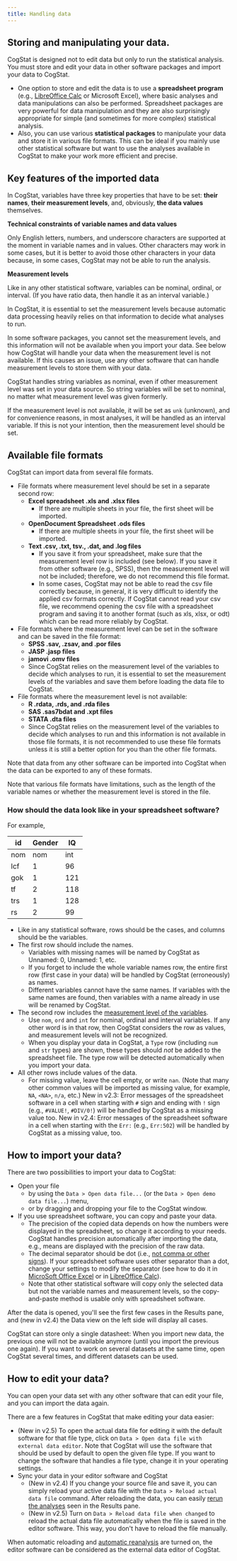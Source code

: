 ```yaml
---
title: Handling data
---
```

## Storing and manipulating your data.

CogStat is designed not to edit data but only to run the statistical analysis. You must store and edit your data in other software packages and import your data to CogStat.

* One option to store and edit the data is to use a **spreadsheet program** (e.g., [LibreOffice Calc](http://www.libreoffice.org/) or Microsoft Excel), where basic analyses and data manipulations can also be performed. Spreadsheet packages are very powerful for data manipulation and they are also surprisingly appropriate for simple (and sometimes for more complex) statistical analysis.
* Also, you can use various **statistical packages** to manipulate your data and store it in various file formats. This can be ideal if you mainly use other statistical software but want to use the analyses available in CogStat to make your work more efficient and precise.

## Key features of the imported data

In CogStat, variables have three key properties that have to be set: **their names**, **their measurement levels**, and, obviously, **the data values** themselves.

**Technical constraints of variable names and data values**

Only English letters, numbers, and underscore characters are supported at the moment in variable names and in values. Other characters may work in some cases, but it is better to avoid those other characters in your data because, in some cases, CogStat may not be able to run the analysis.

**Measurement levels**

Like in any other statistical software, variables can be nominal, ordinal, or interval. (If you have ratio data, then handle it as an interval variable.)

In CogStat, it is essential to set the measurement levels because automatic data processing heavily relies on that information to decide what analyses to run.

In some software packages, you cannot set the measurement levels, and this information will not be available when you import your data. See below how CogStat will handle your data when the measurement level is not available. If this causes an issue, use any other software that can handle measurement levels to store them with your data.

CogStat handles string variables as nominal, even if other measurement level was set in your data source. So string variables will be set to nominal, no matter what measurement level was given formerly.

If the measurement level is not available, it will be set as `unk` (unknown), and for convenience reasons, in most analyses, it will be handled as an interval variable. If this is not your intention, then the measurement level should be set.

## Available file formats

CogStat can import data from several file formats.

- File formats where measurement level should be set in a separate second row:
    - **Excel spreadsheet .xls and .xlsx files**
        - If there are multiple sheets in your file, the first sheet will be imported.
    - **OpenDocument Spreadsheet .ods files**
        - If there are multiple sheets in your file, the first sheet will be imported.
    - **Text .csv, .txt, tsv., .dat, and .log files**
       - If you save it from your spreadsheet, make sure that the measurement level row is included (see below). If you save it from other software (e.g., SPSS), then the measurement level will not be included; therefore, we do not recommend this file format.
       - In some cases, CogStat may not be able to read the csv file correctly because, in general, it is very difficult to identify the applied csv formats correctly. If CogStat cannot read your csv file, we recommend opening the csv file with a spreadsheet program and saving it to another format (such as xls, xlsx, or  odt) which can be read more reliably by CogStat.
- File formats where the measurement level can be set in the software and can be saved in the file format:
    - **SPSS .sav, .zsav, and .por files**
    - **JASP .jasp files**
    - **jamovi .omv files**
    - Since CogStat relies on the measurement level of the variables to decide which analyses to run, it is essential to set the measurement levels of the variables and save them before loading the data file to CogStat.
- File formats where the measurement level is not available:
    - **R .rdata, .rds, and .rda files**
    - **SAS .sas7bdat and .xpt files**
    - **STATA .dta files**
    - Since CogStat relies on the measurement level of the variables to decide which analyses to run and this information is not available in those file formats, it is not recommended to use these file formats unless it is still a better option for you than the other file formats.


Note that data from any other software can be imported into CogStat when the data can be exported to any of these formats.

Note that various file formats have limitations, such as the length of the variable names or whether the measurement level is stored in the file.

### How should the data look like in your spreadsheet software?

For example, 

id|	Gender|	IQ 
---|---|---
nom|	nom|	int
lcf|	1|	96 
gok|	1|	121 
tf|	2|	118
trs|	1|	128
rs|	2|	99 

* Like in any statistical software, rows should be the cases, and columns should be the variables.
* The first row should include the names.
   * Variables with missing names will be named by CogStat as Unnamed: 0, Unnamed: 1, etc.
   * If you forget to include the whole variable names row, the entire first row (first case in your data) will be handled by CogStat (erroneously) as names.
   * Different variables cannot have the same names. If variables with the same names are found, then variables with a name already in use will be renamed by CogStat.
* The second row includes the [measurement level of the variables](https://en.wikipedia.org/wiki/Level_of_measurement#Stevens's_typology).
    * Use `nom`, `ord` and `int` for nominal, ordinal and interval variables. If any other word is in that row, then CogStat considers the row as values, and measurement levels will not be recognized.
    * When you display your data in CogStat, a `Type` row (including `num `and `str` types) are shown, these types should *not* be added to the spreadsheet file. The type row will be detected automatically when you import your data.
* All other rows include values of the data.
    * For missing value, leave the cell empty, or write `nan`. (Note that many other common values will be imported as missing value, for example, `NA`, `<NA>`, `n/a`, etc.) New in v2.3: Error messages of the spreadsheet software in a cell when starting with `#` sign and ending with `!` sign (e.g., `#VALUE!`, `#DIV/0!`) will be handled by CogStat as a missing value too. New in v2.4: Error messages of the spreadsheet software in a cell when starting with the `Err:` (e.g., `Err:502`) will be handled by CogStat as a missing value, too.

## How to import your data?

There are two possibilities to import your data to CogStat:

* Open your file
    * by using the `Data > Open data file...` (or the `Data > Open demo data file...`) menu, 
    * or by dragging and dropping your file to the CogStat window.
* If you use spreadsheet software, you can copy and paste your data.
    * The precision of the copied data depends on how the numbers were displayed in the spreadsheet, so change it according to your needs. CogStat handles precision automatically after importing the data, e.g., means are displayed with the precision of the raw data.
    * The decimal separator should be dot (i.e., [not comma or other signs](https://en.wikipedia.org/wiki/Decimal_separator#/media/File:DecimalSeparator.svg)). If your spreadsheet software uses other separator than a dot, change your settings to modify the separator (see how to do it in [MicroSoft Office Excel](https://support.office.com/en-us/article/change-the-character-used-to-separate-thousands-or-decimals-c093b545-71cb-4903-b205-aebb9837bd1e) or in [LibreOffice Calc](https://help.libreoffice.org/Common/Languages)).
    * Note that other statistical software will copy only the selected data but not the variable names and measurement levels, so the copy-and-paste method is usable only with spreadsheet software.

After the data is opened, you'll see the first few cases in the Results pane, and (new in v2.4) the Data view on the left side will display all cases.

CogStat can store only a single datasheet: When you import new data, the previous one will not be available anymore (until you import the previous one again). If you want to work on several datasets at the same time, open CogStat several times, and different datasets can be used.

## How to edit your data?

You can open your data set with any other software that can edit your file, and you can import the data again.

There are a few features in CogStat that make editing your data easier:
* (New in v2.5) To open the actual data file for editing it with the default software for that file type, click on `Data > Open data file with external data editor`. Note that CogStat will use the software that should be used by default to open the given file type. If you want to change the software that handles a file type, change it in your operating settings.
* Sync your data in your editor software and CogStat
    * (New in v2.4) If you change your source file and save it, you can simply reload your active data file with the `Data > Reload actual data file` command. After reloading the data, you can easily [rerun the analyses](Common-elements-of-the-analysis-results#rerun-the-analyses) seen in the Results pane.
    * (New in v2.5) Turn on `Data > Reload data file when changed` to reload the actual data file automatically when the file is saved in the editor software. This way, you don't have to reload the file manually.

When automatic reloading and [automatic reanalysis](Common-elements-of-the-analysis-results#rerun-the-analyses) are turned on, the editor software can be considered as the external data editor of CogStat.
